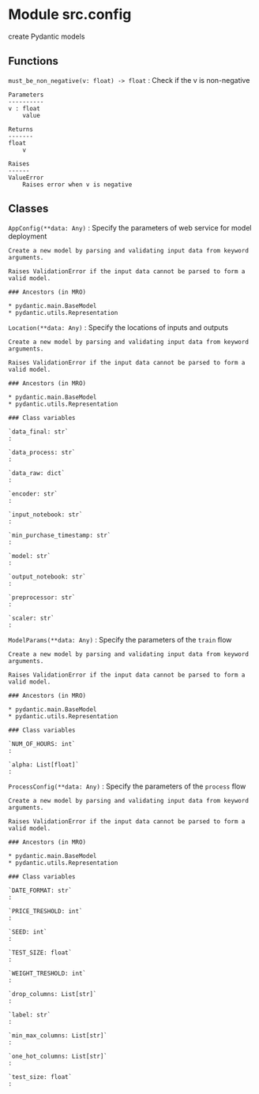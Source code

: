 Module src.config
=================
create Pydantic models

Functions
---------

    
`must_be_non_negative(v: float) ‑> float`
:   Check if the v is non-negative
    
    Parameters
    ----------
    v : float
        value
    
    Returns
    -------
    float
        v
    
    Raises
    ------
    ValueError
        Raises error when v is negative

Classes
-------

`AppConfig(**data: Any)`
:   Specify the parameters of web service for model deployment
    
    Create a new model by parsing and validating input data from keyword arguments.
    
    Raises ValidationError if the input data cannot be parsed to form a valid model.

    ### Ancestors (in MRO)

    * pydantic.main.BaseModel
    * pydantic.utils.Representation

`Location(**data: Any)`
:   Specify the locations of inputs and outputs
    
    Create a new model by parsing and validating input data from keyword arguments.
    
    Raises ValidationError if the input data cannot be parsed to form a valid model.

    ### Ancestors (in MRO)

    * pydantic.main.BaseModel
    * pydantic.utils.Representation

    ### Class variables

    `data_final: str`
    :

    `data_process: str`
    :

    `data_raw: dict`
    :

    `encoder: str`
    :

    `input_notebook: str`
    :

    `min_purchase_timestamp: str`
    :

    `model: str`
    :

    `output_notebook: str`
    :

    `preprocessor: str`
    :

    `scaler: str`
    :

`ModelParams(**data: Any)`
:   Specify the parameters of the `train` flow
    
    Create a new model by parsing and validating input data from keyword arguments.
    
    Raises ValidationError if the input data cannot be parsed to form a valid model.

    ### Ancestors (in MRO)

    * pydantic.main.BaseModel
    * pydantic.utils.Representation

    ### Class variables

    `NUM_OF_HOURS: int`
    :

    `alpha: List[float]`
    :

`ProcessConfig(**data: Any)`
:   Specify the parameters of the `process` flow
    
    Create a new model by parsing and validating input data from keyword arguments.
    
    Raises ValidationError if the input data cannot be parsed to form a valid model.

    ### Ancestors (in MRO)

    * pydantic.main.BaseModel
    * pydantic.utils.Representation

    ### Class variables

    `DATE_FORMAT: str`
    :

    `PRICE_TRESHOLD: int`
    :

    `SEED: int`
    :

    `TEST_SIZE: float`
    :

    `WEIGHT_TRESHOLD: int`
    :

    `drop_columns: List[str]`
    :

    `label: str`
    :

    `min_max_columns: List[str]`
    :

    `one_hot_columns: List[str]`
    :

    `test_size: float`
    :